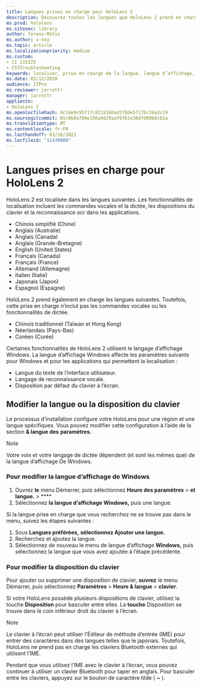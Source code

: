 ```yaml
---
title: Langues prises en charge pour HoloLens 2
description: Découvrez toutes les langues que HoloLens 2 prend en charge, la modification des dispositions du clavier et la mise à jour de la langue d’affichage de Windows.
ms.prod: hololens
ms.sitesec: library
author: Teresa-Motiv
ms.author: v-tea
ms.topic: article
ms.localizationpriority: medium
ms.custom:
- CI 115225
- CSSTroubleshooting
keywords: localiser, prise en charge de la langue, langue d’affichage, langue du clavier, IME, disposition du clavier
ms.date: 03/12/2020
audience: ITPro
ms.reviewer: jarrettr
manager: jarrettr
appliesto:
- HoloLens 2
ms.openlocfilehash: dc3de0c95f17c821816bad278de5717bc24a2c29
ms.sourcegitcommit: 01c0b0a789e156a9d29aaf6f61e36dfd09b8c01a
ms.translationtype: MT
ms.contentlocale: fr-FR
ms.lasthandoff: 03/16/2021
ms.locfileid: "11439000"
---
```

# <a name="supported-languages-for-hololens-2"></a>Langues prises en charge pour HoloLens 2

HoloLens 2 est localisée dans les langues suivantes. Les fonctionnalités de localisation incluent les commandes vocales et la dictée, les dispositions du clavier et la reconnaissance ocr dans les applications.

- Chinois simplifié (Chine)
- Anglais (Australie)
- Anglais (Canada)
- Anglais (Grande-Bretagne)
- English (United States)
- Français (Canada)
- Français (France)
- Allemand (Allemagne)
- Italien (Italie)
- Japonais (Japon)
- Espagnol (Espagne)

HoloLens 2 prend également en charge les langues suivantes. Toutefois, cette prise en charge n’inclut pas les commandes vocales ou les fonctionnalités de dictée.

- Chinois traditionnel (Taïwan et Hong Kong)
- Néerlandais (Pays-Bas)
- Coréen (Corée)

Certaines fonctionnalités de HoloLens 2 utilisent le langage d’affichage Windows. La langue d’affichage Windows affecte les paramètres suivants pour Windows et pour les applications qui permettent la localisation :

- Langue du texte de l’interface utilisateur.
- Langage de reconnaissance vocale.
- Disposition par défaut du clavier à l’écran.

## <a name="change-the-language-or-keyboard-layout"></a>Modifier la langue ou la disposition du clavier

Le processus d’installation configure votre HoloLens pour une région et une langue spécifiques. Vous pouvez modifier cette configuration à l’aide de la section **& langue des** **paramètres.**

> [!NOTE]  
> Votre voix et votre langage de dictée dépendent (et sont les mêmes que) de la langue d’affichage De Windows.

### <a name="to-change-the-windows-display-language"></a>Pour modifier la langue d’affichage de Windows

1. Ouvrez **le** menu Démarrer, puis sélectionnez **Heure des paramètres**  >  **et langue.**  >  ****
2. Sélectionnez **la langue d’affichage Windows,** puis une langue.  

Si la langue prise en charge que vous recherchez ne se trouve pas dans le menu, suivez les étapes suivantes :  

1. Sous **Langues préférées,** **sélectionnez Ajouter une langue.**
2. Recherchez et ajoutez la langue.
3. Sélectionnez de nouveau le menu de langue d’affichage **Windows,** puis sélectionnez la langue que vous avez ajoutée à l’étape précédente.

### <a name="to-change-the-keyboard-layout"></a>Pour modifier la disposition du clavier

Pour ajouter ou supprimer une disposition de clavier, **ouvrez** le menu Démarrer, puis sélectionnez **Paramètres**  >  **Heure & langue**  >  **clavier**.

Si votre HoloLens possède plusieurs dispositions de clavier, utilisez la touche **Disposition** pour basculer entre elles. La **touche** Disposition se trouve dans le coin inférieur droit du clavier à l’écran.

> [!NOTE]  
> Le clavier à l’écran peut utiliser l’Éditeur de méthode d’entrée (IME) pour entrer des caractères dans des langues telles que le japonais. Toutefois, HoloLens ne prend pas en charge les claviers Bluetooth externes qui utilisent l’IME.
>  
> Pendant que vous utilisez l’IME avec le clavier à l’écran, vous pouvez continuer à utiliser un clavier Bluetooth pour taper en anglais. Pour basculer entre les claviers, appuyez sur le bouton de caractère tilde ( **~** ).
